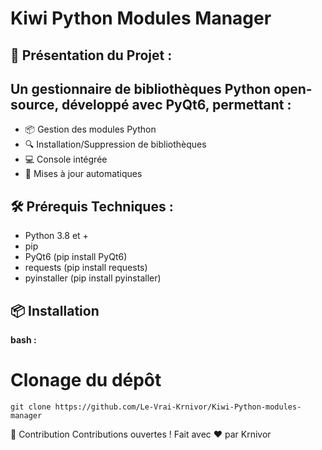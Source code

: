 # Kiwi Python Modules Manager
## 🌟 Présentation du Projet :
## Un gestionnaire de bibliothèques Python open-source, développé avec PyQt6, permettant :

-   📦 Gestion des modules Python
-   🔍 Installation/Suppression de bibliothèques
-   💻 Console intégrée
-   🔄 Mises à jour automatiques

## 🛠️ Prérequis Techniques : 

- Python 3.8 et +
- pip
- PyQt6        (pip install PyQt6)
- requests     (pip install requests)
- pyinstaller  (pip install pyinstaller)

## 📦 Installation

**bash :**
# Clonage du dépôt
``git clone https://github.com/Le-Vrai-Krnivor/Kiwi-Python-modules-manager``



🤝 Contribution
Contributions ouvertes ! Fait avec ❤️ par Krnivor